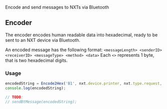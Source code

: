 Encode and send messages to NXTs via Bluetooth

## Encoder
The encoder encodes human readable data into hexadecimal, ready to be sent to an NXT device via Bluetooth.

An encoded message has the following format:
`<messageLength> <senderID> <receiverID> <messageType> <method> <data>`
Each `<>` represents 1 byte, that is two hexadecimal digits.

### Usage
```javascript
encodedString = Encode2Hex('B1', nxt.device.printer, nxt.type.request, nxt.method.print, '0001111111111111111111111111');
console.log(encodedString);

// TODO:
// sendBtMessage(encodedString);
```

